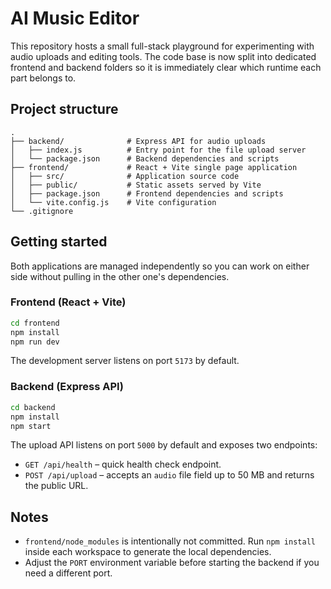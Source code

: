 # AI Music Editor

This repository hosts a small full-stack playground for experimenting with audio uploads and editing tools. The code base is now split into dedicated frontend and backend folders so it is immediately clear which runtime each part belongs to.

## Project structure

```
.
├── backend/              # Express API for audio uploads
│   ├── index.js          # Entry point for the file upload server
│   └── package.json      # Backend dependencies and scripts
├── frontend/             # React + Vite single page application
│   ├── src/              # Application source code
│   ├── public/           # Static assets served by Vite
│   ├── package.json      # Frontend dependencies and scripts
│   └── vite.config.js    # Vite configuration
└── .gitignore
```

## Getting started

Both applications are managed independently so you can work on either side without pulling in the other one's dependencies.

### Frontend (React + Vite)

```bash
cd frontend
npm install
npm run dev
```

The development server listens on port `5173` by default.

### Backend (Express API)

```bash
cd backend
npm install
npm start
```

The upload API listens on port `5000` by default and exposes two endpoints:

- `GET /api/health` – quick health check endpoint.
- `POST /api/upload` – accepts an `audio` file field up to 50 MB and returns the public URL.

## Notes

- `frontend/node_modules` is intentionally not committed. Run `npm install` inside each workspace to generate the local dependencies.
- Adjust the `PORT` environment variable before starting the backend if you need a different port.
